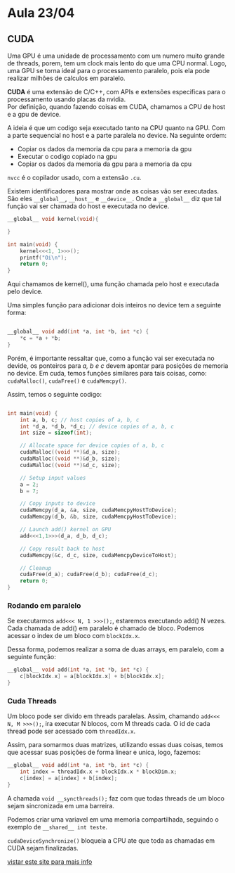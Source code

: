 # Aula 23/04

## CUDA

Uma GPU é uma unidade de processamento com um numero muito grande de threads, porem, tem um clock mais lento do que uma CPU normal. Logo, uma GPU se torna ideal para o processamento paralelo, pois ela pode realizar milhões de calculos em paralelo.

**CUDA** é uma extensão de C/C++, com APIs e extensões especificas para o processamento usando placas da nvidia.     
Por definição, quando fazendo coisas em CUDA, chamamos a CPU de host e a gpu de device.

A ideia é que um codigo seja executado tanto na CPU quanto na GPU. Com a parte sequencial no host e a parte paralela no device. Na seguinte ordem:
- Copiar os dados da memoria da cpu para a memoria da gpu
- Executar o codigo copiado na gpu
- Copiar os dados da memoria da gpu para a memoria da cpu

`nvcc` é o copilador usado, com a extensão `.cu`.

Existem identificadores para mostrar onde as coisas vão ser executadas. São eles `__global__`, `__host__` e `__device__`. Onde a `__global__` diz que tal função vai ser chamada do host e executada no device.

```c++
__global__ void kernel(void){

}

int main(void) {
    kernel<<<1, 1>>>();
    printf("Oi\n");
    return 0;
}
```

Aqui chamamos de kernel(), uma função chamada pelo host e executada pelo device.

Uma simples função para adicionar dois inteiros no device tem a seguinte forma:


```C++

__global__ void add(int *a, int *b, int *c) {
    *c = *a + *b;
}

```

Porém, é importante ressaltar que, como a função vai ser executada no devide, os ponteiros para *a, b e c* devem apontar para posições de memoria no device. Em cuda, temos funções similares para tais coisas, como: `cudaMalloc()`, `cudaFree()` e `cudaMemcpy()`.

Assim, temos o seguinte codigo:

```c++

int main(void) {
    int a, b, c; // host copies of a, b, c
    int *d_a, *d_b, *d_c; // device copies of a, b, c
    int size = sizeof(int);

    // Allocate space for device copies of a, b, c
    cudaMalloc((void **)&d_a, size);
    cudaMalloc((void **)&d_b, size);
    cudaMalloc((void **)&d_c, size);

    // Setup input values
    a = 2;
    b = 7;

    // Copy inputs to device
    cudaMemcpy(d_a, &a, size, cudaMemcpyHostToDevice);
    cudaMemcpy(d_b, &b, size, cudaMemcpyHostToDevice);

    // Launch add() kernel on GPU
    add<<<1,1>>>(d_a, d_b, d_c);

    // Copy result back to host
    cudaMemcpy(&c, d_c, size, cudaMemcpyDeviceToHost);

    // Cleanup
    cudaFree(d_a); cudaFree(d_b); cudaFree(d_c);
    return 0;
}
```

### Rodando em paralelo

Se executarmos `add<<< N, 1 >>>();`, estaremos executando add() N vezes. Cada chamada de add() em paralelo é chamado de bloco. Podemos acessar o index de um bloco com `blockIdx.x`.

Dessa forma, podemos realizar a soma de duas arrays, em paralelo, com a seguinte função:

```c++
__global__ void add(int *a, int *b, int *c) {
    c[blockIdx.x] = a[blockIdx.x] + b[blockIdx.x];
}
```

### Cuda Threads

Um bloco pode ser divido em threads paralelas. Assim, chamando `add<<< N, M >>>();`, ira executar N blocos, com M threads cada. O id de cada thread pode ser acessado com `threadIdx.x`.

Assim, para somarmos duas matrizes, utilizando essas duas coisas, temos que acessar suas posições de forma linear e unica, logo, fazemos:

```c++
__global__ void add(int *a, int *b, int *c) {
    int index = threadIdx.x + blockIdx.x * blockDim.x;
    c[index] = a[index] + b[index];
}
```

A chamada `void __syncthreads();` faz com que todas threads de um bloco sejam sincronizada em uma barreira.

Podemos criar uma variavel em uma memoria compartilhada, seguindo o exemplo de `__shared__ int teste`.

`cudaDeviceSynchronize()` bloqueia a CPU ate que toda as chamadas em CUDA sejam finalizadas.

[vistar este site para mais info](developer.nvidia.com/cuda)
